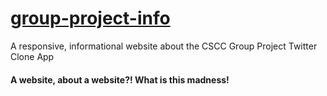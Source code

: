 # [group-project-info](https://nickballdev.com/group-project-info/)

A responsive, informational website about the CSCC Group Project Twitter Clone App


#### A website, about a website?! What is this madness!
